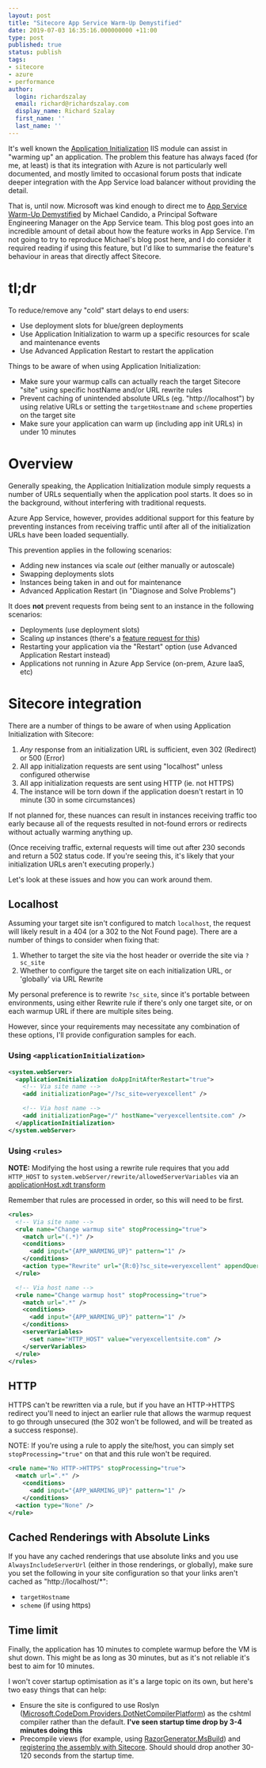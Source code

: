 ```yaml
---
layout: post
title: "Sitecore App Service Warm-Up Demystified"
date: 2019-07-03 16:35:16.000000000 +11:00
type: post
published: true
status: publish
tags:
- sitecore
- azure
- performance
author:
  login: richardszalay
  email: richard@richardszalay.com
  display_name: Richard Szalay
  first_name: ''
  last_name: ''
---
```


It's well known the [Application Initialization](https://docs.microsoft.com/en-us/iis/configuration/system.webserver/applicationinitialization/) IIS module can assist in "warming up" an application. The problem this feature has always faced (for me, at least) is that its integration with Azure is not particularly well documented, and mostly limited to occasional forum posts that indicate deeper integration with the App Service load balancer without providing the detail.

That is, until now. Microsoft was kind enough to direct me to [App Service Warm-Up Demystified](https://michaelcandido.com/app-service-warm-up-demystified/) by Michael Candido, a Principal Software Engineering Manager on the App Service team. This blog post goes into an incredible amount of detail about how the feature works in App Service. I'm not going to try to reproduce Michael's blog post here, and I do consider it required reading if using this feature, but I'd like to summarise the feature's behaviour in areas that directly affect Sitecore.

# tl;dr

To reduce/remove any "cold" start delays to end users:

* Use deployment slots for blue/green deployments
* Use Application Initialization to warm up a specific resources for scale and maintenance events
* Use Advanced Application Restart to restart the application

Things to be aware of when using Application Initialization:

* Make sure your warmup calls can actually reach the target Sitecore "site" using specific hostName and/or URL rewrite rules
* Prevent caching of unintended absolute URLs (eg. "http://localhost") by using relative URLs or setting the `targetHostname` and `scheme` properties on the target site
* Make sure your application can warm up (including app init URLs) in under 10 minutes

# Overview

Generally speaking, the Application Initialization module simply requests a number of URLs sequentially when the application pool starts. It does so in the background, without interfering with traditional requests.

Azure App Service, however, provides additional support for this feature by preventing instances from receiving traffic until after all of the initialization URLs have been loaded sequentially.

This prevention applies in the following scenarios:

* Adding new instances via scale _out_ (either manually or autoscale)
* Swapping deployments slots
* Instances being taken in and out for maintenance
* Advanced Application Restart (in "Diagnose and Solve Problems")

It does __not__ prevent requests from being sent to an instance in the following scenarios:

* Deployments (use deployment slots)
* Scaling _up_ instances (there's a [feature request for this](https://feedback.azure.com/forums/169385-web-apps/suggestions/33580975-add-application-initialization-support-for-scale-u))
* Restarting your application via the "Restart" option (use Advanced Application Restart instead)
* Applications not running in Azure App Service (on-prem, Azure IaaS, etc)

# Sitecore integration

There are a number of things to be aware of when using Application Initialization with Sitecore:

1. _Any_ response from an initialization URL is sufficient, even 302 (Redirect) or 500 (Error)
2. All app initialization requests are sent using "localhost" unless configured otherwise
3. All app initialization requests are sent using HTTP (ie. not HTTPS)
4. The instance will be torn down if the application doesn't restart in 10 minute (30 in some circumstances)

If not planned for, these nuances can result in instances receiving traffic too early because all of the requests resulted in not-found errors or redirects without actually warming anything up. 

(Once receiving traffic, external requests will time out after 230 seconds and return a 502 status code. If you're seeing this, it's likely that your initialization URLs aren't executing properly.)

Let's look at these issues and how you can work around them.

## Localhost

Assuming your target site isn't configured to match `localhost`, the request will likely result in a 404 (or a 302 to the Not Found page). There are a number of things to consider when fixing that:

1. Whether to target the site via the host header or override the site via `?sc_site`
2. Whether to configure the target site on each initialization URL, or 'globally' via URL Rewrite

My personal preference is to rewrite `?sc_site`, since it's portable between environments, using either Rewrite rule if there's only one target site, or on each warmup URL if there are multiple sites being.

However, since your requirements may necessitate any combination of these options, I'll provide configuration samples for each.

### Using `<applicationInitialization>`

```xml
<system.webServer>
  <applicationInitialization doAppInitAfterRestart="true">
    <!-- Via site name -->
    <add initializationPage="/?sc_site=veryexcellent" />

    <!-- Via host name -->
    <add initializationPage="/" hostName="veryexcellentsite.com" />
  </applicationInitialization>
</system.webServer>
```

### Using `<rules>`

**NOTE:** Modifying the host using a rewrite rule requires that you add `HTTP_HOST` to `system.webServer/rewrite/allowedServerVariables` via an [applicationHost.xdt transform](https://github.com/projectkudu/kudu/wiki/Xdt-transform-samples)

Remember that rules are processed in order, so this will need to be first.

```xml
<rules>
  <!-- Via site name -->
  <rule name="Change warmup site" stopProcessing="true">
    <match url="(.*)" />
    <conditions>
      <add input="{APP_WARMING_UP}" pattern="1" />
    </conditions>
    <action type="Rewrite" url="{R:0}?sc_site=veryexcellent" appendQueryString="true" />
  </rule>

  <!-- Via host name -->
  <rule name="Change warmup host" stopProcessing="true">
    <match url=".*" />
    <conditions>
      <add input="{APP_WARMING_UP}" pattern="1" />
    </conditions>
    <serverVariables>
      <set name="HTTP_HOST" value="veryexcellentsite.com" />
    </serverVariables>
  </rule>
</rules>
```


## HTTP

HTTPS can't be rewritten via a rule, but if you have an HTTP->HTTPS redirect you'll need to inject an earlier rule that allows the warmup request to go through unsecured (the 302 won't be followed, and will be treated as a success response).

NOTE: If you're using a rule to apply the site/host, you can simply set `stopProcessing="true"` on that and this rule won't be required.

```xml
<rule name="No HTTP->HTTPS" stopProcessing="true">
  <match url=".*" />
    <conditions>
      <add input="{APP_WARMING_UP}" pattern="1" />
    </conditions>
  <action type="None" />
</rule>
```

## Cached Renderings with Absolute Links

If you have any cached renderings that use absolute links and you use `AlwaysIncludeServerUrl` (either in those renderings, or globally), make sure you set the following in your site configuration so that your links aren't cached as "http://localhost/*":

* `targetHostname`
* `scheme` (if using https)

## Time limit

Finally, the application has 10 minutes to complete warmup before the VM is shut down. This might be as long as 30 minutes, but as it's not reliable it's best to aim for 10 minutes.

I won't cover startup optimisation as it's a large topic on its own, but here's two easy things that can help:

* Ensure the site is configured to use Roslyn ([Microsoft.CodeDom.Providers.DotNetCompilerPlatform](https://www.nuget.org/packages/Microsoft.CodeDom.Providers.DotNetCompilerPlatform)) as the cshtml compiler rather than the default. **I've seen startup time drop by 3-4 minutes doing this**
* Precompile views (for example, using [RazorGenerator.MsBuild](https://github.com/RazorGenerator/RazorGenerator/wiki/Using-RazorGenerator.MsBuild)) and [registering the assembly with Sitecore](https://kamsar.net/index.php/2016/09/Precompiled-Views-with-Sitecore-8-2/). Should should drop another 30-120 seconds from the startup time.